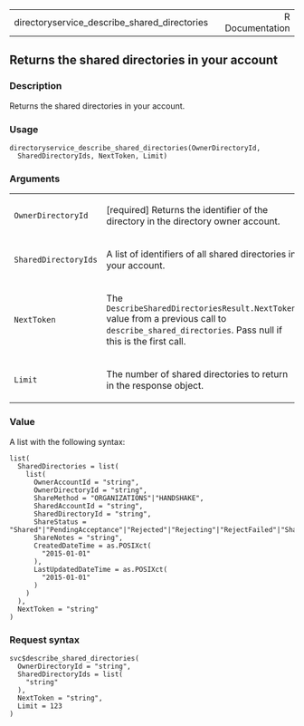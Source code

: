 <table style="width: 100%;">
<tbody>
<tr class="odd">
<td>directoryservice_describe_shared_directories</td>
<td style="text-align: right;">R Documentation</td>
</tr>
</tbody>
</table>

## Returns the shared directories in your account

### Description

Returns the shared directories in your account.

### Usage

    directoryservice_describe_shared_directories(OwnerDirectoryId,
      SharedDirectoryIds, NextToken, Limit)

### Arguments

<table>
<colgroup>
<col style="width: 35%" />
<col style="width: 65%" />
</colgroup>
<tbody>
<tr class="odd">
<td><code
id="directoryservice_describe_shared_directories_:_OwnerDirectoryId">OwnerDirectoryId</code></td>
<td><p>[required] Returns the identifier of the directory in the
directory owner account.</p></td>
</tr>
<tr class="even">
<td><code
id="directoryservice_describe_shared_directories_:_SharedDirectoryIds">SharedDirectoryIds</code></td>
<td><p>A list of identifiers of all shared directories in your
account.</p></td>
</tr>
<tr class="odd">
<td><code
id="directoryservice_describe_shared_directories_:_NextToken">NextToken</code></td>
<td><p>The <code>DescribeSharedDirectoriesResult.NextToken</code> value
from a previous call to <code>describe_shared_directories</code>. Pass
null if this is the first call.</p></td>
</tr>
<tr class="even">
<td><code
id="directoryservice_describe_shared_directories_:_Limit">Limit</code></td>
<td><p>The number of shared directories to return in the response
object.</p></td>
</tr>
</tbody>
</table>

### Value

A list with the following syntax:

    list(
      SharedDirectories = list(
        list(
          OwnerAccountId = "string",
          OwnerDirectoryId = "string",
          ShareMethod = "ORGANIZATIONS"|"HANDSHAKE",
          SharedAccountId = "string",
          SharedDirectoryId = "string",
          ShareStatus = "Shared"|"PendingAcceptance"|"Rejected"|"Rejecting"|"RejectFailed"|"Sharing"|"ShareFailed"|"Deleted"|"Deleting",
          ShareNotes = "string",
          CreatedDateTime = as.POSIXct(
            "2015-01-01"
          ),
          LastUpdatedDateTime = as.POSIXct(
            "2015-01-01"
          )
        )
      ),
      NextToken = "string"
    )

### Request syntax

    svc$describe_shared_directories(
      OwnerDirectoryId = "string",
      SharedDirectoryIds = list(
        "string"
      ),
      NextToken = "string",
      Limit = 123
    )
